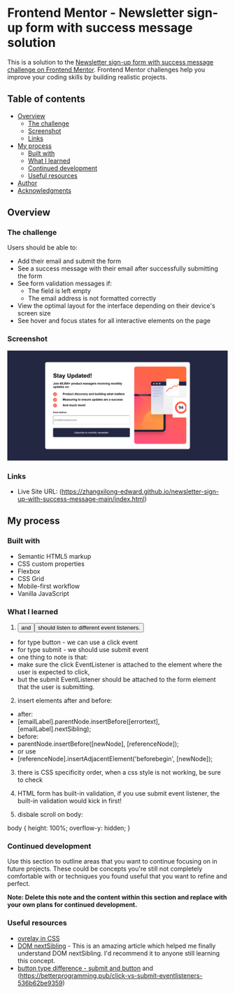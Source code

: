 # Frontend Mentor - Newsletter sign-up form with success message solution

This is a solution to the [Newsletter sign-up form with success message challenge on Frontend Mentor](https://www.frontendmentor.io/challenges/newsletter-signup-form-with-success-message-3FC1AZbNrv). Frontend Mentor challenges help you improve your coding skills by building realistic projects. 

## Table of contents

- [Overview](#overview)
  - [The challenge](#the-challenge)
  - [Screenshot](#screenshot)
  - [Links](#links)
- [My process](#my-process)
  - [Built with](#built-with)
  - [What I learned](#what-i-learned)
  - [Continued development](#continued-development)
  - [Useful resources](#useful-resources)
- [Author](#author)
- [Acknowledgments](#acknowledgments)

## Overview

### The challenge

Users should be able to:

- Add their email and submit the form
- See a success message with their email after successfully submitting the form
- See form validation messages if:
  - The field is left empty
  - The email address is not formatted correctly
- View the optimal layout for the interface depending on their device's screen size
- See hover and focus states for all interactive elements on the page

### Screenshot

![](./screenshot.jpg)

### Links

- Live Site URL: (https://zhangxilong-edward.github.io/newsletter-sign-up-with-success-message-main/index.html)

## My process

### Built with

- Semantic HTML5 markup
- CSS custom properties
- Flexbox
- CSS Grid
- Mobile-first workflow
- Vanilla JavaScript 

### What I learned

1. <button type="button"> and <button type="submit"> should listen to different event listeners. 
- for type button - we can use a click event 
- for type submit - we should use submit event
- one thing to note is that: 
- make sure the click EventListener is attached to the element where the user is expected to click, 
- but the submit EventListener should be attached to the form element that the user is submitting.

2. insert elements after and before: 
- after: 
- [emailLabel].parentNode.insertBefore([errortext], [emailLabel].nextSibling);
- before: 
- parentNode.insertBefore([newNode], [referenceNode]);
- or use 
- [referenceNode].insertAdjacentElement('beforebegin', [newNode]);

3. there is CSS specificity order, when a css style is not working, be sure to check 

4. HTML form has built-in validation, if you use submit event listener, the built-in validation would kick in first!

5. disbale scroll on body: 

body {
   height: 100%;
   overflow-y: hidden;
}



### Continued development

Use this section to outline areas that you want to continue focusing on in future projects. These could be concepts you're still not completely comfortable with or techniques you found useful that you want to refine and perfect.

**Note: Delete this note and the content within this section and replace with your own plans for continued development.**

### Useful resources

- [ovrelay in CSS](https://www.cssscript.com/minimal-overlay-modal-pure-css/) 
- [DOM nextSibling](https://www.w3schools.com/jsref/prop_node_nextsibling.asp#:~:text=nextSibling%20vs%20nextElementSibling,not%20text%20and%20comment%20nodes) - This is an amazing article which helped me finally understand DOM nextSibling. I'd recommend it to anyone still learning this concept.
- [button type difference - submit and button](https://stackoverflow.com/questions/290215/difference-between-input-type-button-and-input-type-submit) and (https://betterprogramming.pub/click-vs-submit-eventlisteners-536b62be9359)


